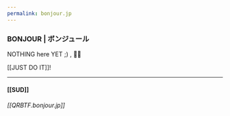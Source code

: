 ```yaml
---
permalink: bonjour.jp
---
```


### BONJOUR |  ボンジュール

NOTHING here YET ;) , 🤭🫣

[[JUST DO IT]]!

----
#### [[SUD]]

###### [[QRBTF.bonjour.jp]]



